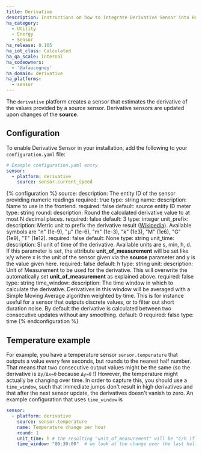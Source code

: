 ```yaml
---
title: Derivative
description: Instructions on how to integrate Derivative Sensor into Home Assistant.
ha_category:
  - Utility
  - Energy
  - Sensor
ha_release: 0.105
ha_iot_class: Calculated
ha_qa_scale: internal
ha_codeowners:
  - '@afaucogney'
ha_domain: derivative
ha_platforms:
  - sensor
---
```


The `derivative` platform creates a sensor that estimates the derivative of the values provided by a source sensor.
Derivative sensors are updated upon changes of the **source**.

## Configuration

To enable Derivative Sensor in your installation, add the following to your `configuration.yaml` file:

```yaml
# Example configuration.yaml entry
sensor:
  - platform: derivative
    source: sensor.current_speed
```

{% configuration %}
source:
  description: The entity ID of the sensor providing numeric readings
  required: true
  type: string
name:
  description: Name to use in the frontend.
  required: false
  default: source entity ID meter
  type: string
round:
  description: Round the calculated derivative value to at most N decimal places.
  required: false
  default: 3
  type: integer
unit_prefix:
  description: Metric unit to prefix the derivative result ([Wikipedia](https://en.wikipedia.org/wiki/Unit_prefix)). Available symbols are "n" (1e-9), "µ" (1e-6), "m" (1e-3), "k" (1e3), "M" (1e6), "G" (1e9), "T" (1e12).
  required: false
  default: None
  type: string
unit_time:
  description: SI unit of time of the derivative. Available units are s, min, h, d. If this parameter is set, the attribute **unit_of_measurement** will be set like x/y where x is the unit of the sensor given via the **source** parameter and y is the value given here.
  required: false
  default: h
  type: string
unit:
  description: Unit of Measurement to be used for the derivative. This will overwrite the automatically set **unit_of_measurement** as explained above.
  required: false
  type: string
time_window:
  description: The time window in which to calculate the derivative. Derivatives in this window will be averaged with a Simple Moving Average algorithm weighted by time. This is for instance useful for a sensor that outputs discrete values, or to filter out short duration noise. By default the derivative is calculated between two consecutive updates without any smoothing.
  default: 0
  required: false
  type: time
{% endconfiguration %}

## Temperature example

For example, you have a temperature sensor `sensor.temperature` that outputs a value every few seconds, but rounds to the nearest half number.
That means that two consecutive output values might be the same (so the derivative is `Δy/Δx=0` because `Δy=0` !)
However, the temperature might actually be changing over time.
In order to capture this, you should use a `time_window`, such that immediate jumps don't result in high derivatives and that after the next sensor update, the derivatives doesn't vanish to zero.
An example configuration that uses `time_window` is

```yaml
sensor:
  - platform: derivative
    source: sensor.temperature
    name: Temperature change per hour
    round: 1
    unit_time: h # the resulting "unit_of_measurement" will be °C/h if the sensor.temperate has set °C as its unit
    time_window: "00:30:00"  # we look at the change over the last half hour
```
